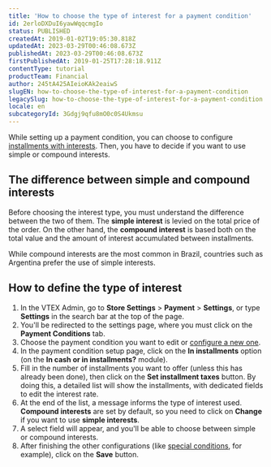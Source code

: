 ```yaml
---
title: 'How to choose the type of interest for a payment condition'
id: 2erloDXDuI6yawWqqcmgIo
status: PUBLISHED
createdAt: 2019-01-02T19:05:30.818Z
updatedAt: 2023-03-29T00:46:08.673Z
publishedAt: 2023-03-29T00:46:08.673Z
firstPublishedAt: 2019-01-25T17:28:18.911Z
contentType: tutorial
productTeam: Financial
author: 245tA425AIeioKAk2eaiwS
slugEN: how-to-choose-the-type-of-interest-for-a-payment-condition
legacySlug: how-to-choose-the-type-of-interest-for-a-payment-condition
locale: en
subcategoryId: 3Gdgj9qfu8mO0c0S4Ukmsu
---
```


While setting up a payment condition, you can choose to configure [installments with interests](/en/tutorial/how-to-configure-payment-conditions#installments-with-interest). Then, you have to decide if you want to use simple or compound interests.

## The difference between simple and compound interests
Before choosing the interest type, you must understand the difference between the two of them. The __simple interest__ is levied on the total price of the order. On the other hand, the __compound interest__ is based both on the total value and the amount of interest accumulated between installments.

While compound interests are the most common in Brazil, countries such as Argentina prefer the use of simple interests.

## How to define the type of interest
1. In the VTEX Admin, go to **Store Settings** > **Payment** > **Settings**, or type **Settings** in the search bar at the top of the page.
2. You'll be redirected to the settings page, where you must click on the __Payment Conditions__ tab.
3. Choose the payment condition you want to edit or [configure a new one](/en/tutorial/how-to-configure-payment-conditions).
4. In the payment condition setup page, click on the __In installments__ option (on the __In cash or in installments?__ module).
5. Fill in the number of installments you want to offer (unless this has already been done), then click on the __Set installment taxes__ button. By doing this, a detailed list will show the installments, with dedicated fields to edit the interest rate.
6. At the end of the list, a message informs the type of interest used. __Compound interests__ are set by default, so you need to click on __Change__ if you want to use __simple interests__.
7. A select field will appear, and you'll be able to choose between simple or compound interests.
8. After finishing the other configurations (like [special conditions](/en/tutorial/special-conditions/), for example), click on the __Save__ button.
